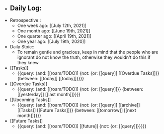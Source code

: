 - Daily Log:
    - 
- Retrospective::
    - One week ago: [[July 12th, 2021]]
    - One month ago: [[June 19th, 2021]]
    - One quarter ago: [[April 19th, 2021]]
    - One year ago: [[July 19th, 2020]]
- Daily Stoic::
    - To remain gentle and gracious, keep in mind that the people who are ignorant do not know the truth, otherwise they wouldn't do this if they knew
- [[Tasks]]
    - {{query: {and: [[roam/TODO]] {not: {or: [[query]] [[Overdue Tasks]]}} {between: [[today]] [[today]]}}}}
- [[Overdue Tasks]]
    - {{query: {and: [[roam/TODO]] {not: {or: [[query]]}} {between: [[yesterday]] [[last month]]}}}}
- [[Upcoming Tasks]]
    - {{query: {and: [[roam/TODO]] {not: {or: [[query]] [[archive]] [[Tasks]] [[Future Tasks]]}} {between: [[tomorrow]] [[next month]]}}}}
- [[Future Tasks]]
    - {{query: {and: [[roam/TODO]] [[future]] {not: {or: [[query]]}}}}}
